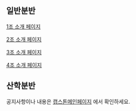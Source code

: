 <meta name="gc:client-id" content="a11a1bda412d928fb39a">
<meta name="gc:client-secret" content="92b7cf30bc42c49d589a10372c3f9ff3bb310037">


## 일반분반

[1조 소개 페이지](https://kookmin-sw.github.io/2018-cap1-1)
<div class="github-card" data-github="kookmin-sw/2018-cap1-1" data-width="100%" data-height="150" data-theme="default"></div>

[2조 소개 페이지](https://kookmin-sw.github.io/2018-cap1-2)
<div class="github-card" data-github="kookmin-sw/2018-cap1-2" data-width="100%" data-height="150" data-theme="default"></div>

[3조 소개 페이지](https://kookmin-sw.github.io/2018-cap1-3)
<div class="github-card" data-github="kookmin-sw/2018-cap1-3" data-width="100%" data-height="150" data-theme="default"></div>

[4조 소개 페이지](https://kookmin-sw.github.io/2018-cap1-4)
<div class="github-card" data-github="kookmin-sw/2018-cap1-4" data-width="100%" data-height="150" data-theme="default"></div>

<div class="github-card" data-github="kookmin-sw/2018-cap1-5" data-width="100%" data-height="150" data-theme="default"></div>

<div class="github-card" data-github="kookmin-sw/2018-cap1-6" data-width="100%" data-height="150" data-theme="default"></div>

<div class="github-card" data-github="kookmin-sw/2018-cap1-7" data-width="100%" data-height="150" data-theme="default"></div>

<div class="github-card" data-github="kookmin-sw/2018-cap1-8" data-width="100%" data-height="150" data-theme="default"></div>

<div class="github-card" data-github="kookmin-sw/2018-cap1-9" data-width="100%" data-height="150" data-theme="default"></div>

<div class="github-card" data-github="kookmin-sw/2018-cap1-10" data-width="100%" data-height="150" data-theme="default"></div>

<div class="github-card" data-github="kookmin-sw/2018-cap1-11" data-width="100%" data-height="150" data-theme="default"></div>

<div class="github-card" data-github="kookmin-sw/2018-cap1-12" data-width="100%" data-height="150" data-theme="default"></div>

<div class="github-card" data-github="kookmin-sw/2018-cap1-13" data-width="100%" data-height="150" data-theme="default"></div>

<div class="github-card" data-github="kookmin-sw/2018-cap1-14" data-width="100%" data-height="150" data-theme="default"></div>

<div class="github-card" data-github="kookmin-sw/2018-cap1-15" data-width="100%" data-height="150" data-theme="default"></div>

<div class="github-card" data-github="kookmin-sw/2018-cap1-16" data-width="100%" data-height="150" data-theme="default"></div>

## 산학분반

<div class="github-card" data-github="kookmin-sw/2018-cap1-22" data-width="100%" data-height="150" data-theme="default"></div>
<div class="github-card" data-github="kookmin-sw/2018-cap1-23" data-width="100%" data-height="150" data-theme="default"></div>
<div class="github-card" data-github="kookmin-sw/2018-cap1-24" data-width="100%" data-height="150" data-theme="default"></div>
<div class="github-card" data-github="kookmin-sw/2018-cap1-25" data-width="100%" data-height="150" data-theme="default"></div>
<div class="github-card" data-github="kookmin-sw/2018-cap1-26" data-width="100%" data-height="150" data-theme="default"></div>
<div class="github-card" data-github="kookmin-sw/2018-cap1-27" data-width="100%" data-height="150" data-theme="default"></div>
<div class="github-card" data-github="kookmin-sw/2018-cap1-28" data-width="100%" data-height="150" data-theme="default"></div>
<div class="github-card" data-github="kookmin-sw/2018-cap1-29" data-width="100%" data-height="150" data-theme="default"></div>
<div class="github-card" data-github="kookmin-sw/2018-cap1-30" data-width="100%" data-height="150" data-theme="default"></div>
<script src="//cdn.jsdelivr.net/github-cards/latest/widget.js"></script>

공지사항이나 내용은 [캡스톤메인페이지](http://capstone.cs.kookmin.ac.kr/) 에서 확인하세요.

